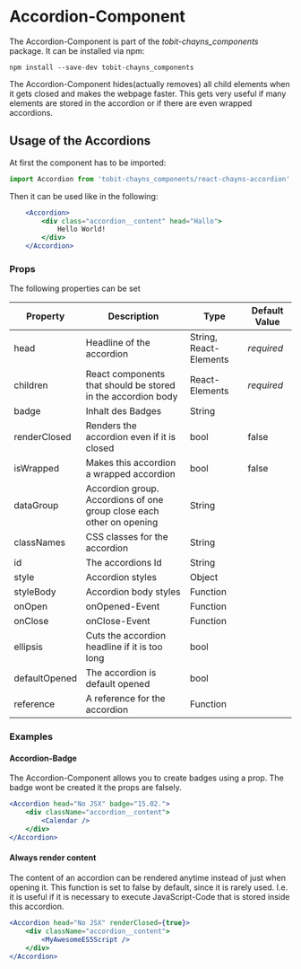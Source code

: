 # Accordion-Component #

The Accordion-Component is part of the *tobit-chayns_components* package. It can be installed via npm:

    npm install --save-dev tobit-chayns_components

The Accordion-Component hides(actually removes) all child elements when it gets closed and makes the webpage faster. This gets very useful if many elements are stored in the accordion or if there are even wrapped accordions.

## Usage of the Accordions ##
At first the component has to be imported:

```jsx
import Accordion from 'tobit-chayns_components/react-chayns-accordion';
```


Then it can be used like in the following:
```jsx
	<Accordion>
		<div class="accordion__content" head="Hallo">
			Hello World!
		</div>
	</Accordion>
```

### Props ###
The following properties can be set

| Property   | Description                                                                                        | Type    | Default Value |
|------------|-----------------------------------------------------------------------------------------------------|--------|--------------|
| head | Headline of the accordion                                                | String, React-Elements | *required* |
| children | React components that should be stored in the accordion body                                                           | React-Elements | *required* |
| badge | Inhalt des Badges                                                          | String |              |
| renderClosed | Renders the accordion even if it is closed                                                        | bool | false |
| isWrapped | Makes this accordion a wrapped accordion                                                       | bool | false |
| dataGroup | Accordion group. Accordions of one group close each other on opening                                                        | String | |
| classNames | CSS classes for the accordion                                                          | String | |
| id | The accordions Id                                                    | String | |
| style | Accordion styles                                                        | Object | |
| styleBody | Accordion body styles                                                           | Function | |
| onOpen | onOpened-Event                                                           | Function | |
| onClose | onClose-Event                                                           | Function | |
| ellipsis | Cuts the accordion headline if it is too long                                                  | bool | |
| defaultOpened | The accordion is default opened                                                    | bool | |
| reference | A reference for the accordion                                                         | Function | |


### Examples
#### Accordion-Badge
The Accordion-Component allows you to create badges using a prop. The badge wont be created it the props are falsely.
```jsx
<Accordion head="No JSX" badge="15.02.">
	<div className="accordion__content">
		<Calendar />
	</div>
</Accordion>
```
#### Always render content
The content of an accordion can be rendered anytime instead of just when opening it. This function is set to false by default, since it is rarely used.
I.e. it is useful if it is necessary to execute JavaScript-Code that is stored inside this accordion.
```jsx
<Accordion head="No JSX" renderClosed={true}>
	<div className="accordion__content">
		<MyAwesomeES5Script />
	</div>
</Accordion>
```